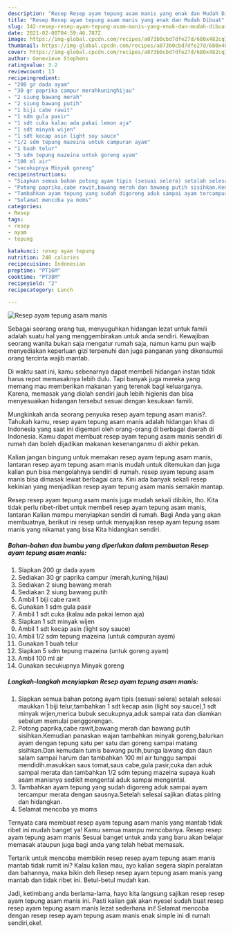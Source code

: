 ```yaml
---
description: "Resep Resep ayam tepung asam manis yang enak dan Mudah Dibuat"
title: "Resep Resep ayam tepung asam manis yang enak dan Mudah Dibuat"
slug: 342-resep-resep-ayam-tepung-asam-manis-yang-enak-dan-mudah-dibuat
date: 2021-02-08T04:59:46.787Z
image: https://img-global.cpcdn.com/recipes/a073b0cbd7dfe27d/680x482cq70/resep-ayam-tepung-asam-manis-foto-resep-utama.jpg
thumbnail: https://img-global.cpcdn.com/recipes/a073b0cbd7dfe27d/680x482cq70/resep-ayam-tepung-asam-manis-foto-resep-utama.jpg
cover: https://img-global.cpcdn.com/recipes/a073b0cbd7dfe27d/680x482cq70/resep-ayam-tepung-asam-manis-foto-resep-utama.jpg
author: Genevieve Stephens
ratingvalue: 3.2
reviewcount: 13
recipeingredient:
- "200 gr dada ayam"
- "30 gr paprika campur merahkuninghijau"
- "2 siung bawang merah"
- "2 siung bawang putih"
- "1 biji cabe rawit"
- "1 sdm gula pasir"
- "1 sdt cuka kalau ada pakai lemon aja"
- "1 sdt minyak wijen"
- "1 sdt kecap asin light soy sauce"
- "1/2 sdm tepung mazeina untuk campuran ayam"
- "1 buah telur"
- "5 sdm tepung mazeina untuk goreng ayam"
- "100 ml air"
- "secukupnya Minyak goreng"
recipeinstructions:
- "Siapkan semua bahan potong ayam tipis (sesuai selera) setalah selesai maukkan 1 biji telur,tambahkan 1 sdt kecap asin (light soy sauce),1 sdt minyak wijen,merica bubuk secukupnya,aduk sampai rata dan diamkan sebelum memulai penggorengan."
- "Potong paprika,cabe rawit,bawang merah dan bawang putih sisihkan.Kemudian panaskan wajan tambahkan minyak goreng,balurkan ayam dengan tepung satu per satu dan goreng sampai matang sisihkan.Dan kemudain tumis bawang putih,bunga lawang dan daun salam sampai harum dan tambahkan 100 ml air tunggu sampai mendidih.masukkan saus tomat,saus cabe,gula pasir,cuka dan aduk sampai merata dan tambahkan 1/2 sdm tepung mazeina supaya kuah asam manisnya sedikit mengental aduk sampai mengental."
- "Tambahkan ayam tepung yang sudah digoreng aduk sampai ayam tercampur merata dengan sausnya.Setelah selesai sajikan diatas piring dan hidangkan."
- "Selamat mencoba ya moms"
categories:
- Resep
tags:
- resep
- ayam
- tepung

katakunci: resep ayam tepung 
nutrition: 248 calories
recipecuisine: Indonesian
preptime: "PT16M"
cooktime: "PT38M"
recipeyield: "2"
recipecategory: Lunch

---
```



![Resep ayam tepung asam manis](https://img-global.cpcdn.com/recipes/a073b0cbd7dfe27d/680x482cq70/resep-ayam-tepung-asam-manis-foto-resep-utama.jpg)

Sebagai seorang orang tua, menyuguhkan hidangan lezat untuk famili adalah suatu hal yang menggembirakan untuk anda sendiri. Kewajiban seorang  wanita bukan saja mengatur rumah saja, namun kamu pun wajib menyediakan keperluan gizi terpenuhi dan juga panganan yang dikonsumsi orang tercinta wajib mantab.

Di waktu  saat ini, kamu sebenarnya dapat membeli hidangan instan tidak harus repot memasaknya lebih dulu. Tapi banyak juga mereka yang memang mau memberikan makanan yang terenak bagi keluarganya. Karena, memasak yang diolah sendiri jauh lebih higienis dan bisa menyesuaikan hidangan tersebut sesuai dengan kesukaan famili. 



Mungkinkah anda seorang penyuka resep ayam tepung asam manis?. Tahukah kamu, resep ayam tepung asam manis adalah hidangan khas di Indonesia yang saat ini digemari oleh orang-orang di berbagai daerah di Indonesia. Kamu dapat membuat resep ayam tepung asam manis sendiri di rumah dan boleh dijadikan makanan kesenanganmu di akhir pekan.

Kalian jangan bingung untuk memakan resep ayam tepung asam manis, lantaran resep ayam tepung asam manis mudah untuk ditemukan dan juga kalian pun bisa mengolahnya sendiri di rumah. resep ayam tepung asam manis bisa dimasak lewat berbagai cara. Kini ada banyak sekali resep kekinian yang menjadikan resep ayam tepung asam manis semakin mantap.

Resep resep ayam tepung asam manis juga mudah sekali dibikin, lho. Kita tidak perlu ribet-ribet untuk membeli resep ayam tepung asam manis, lantaran Kalian mampu menyiapkan sendiri di rumah. Bagi Anda yang akan membuatnya, berikut ini resep untuk menyajikan resep ayam tepung asam manis yang nikamat yang bisa Kita hidangkan sendiri.

<!--inarticleads1-->

##### Bahan-bahan dan bumbu yang diperlukan dalam pembuatan Resep ayam tepung asam manis:

1. Siapkan 200 gr dada ayam
1. Sediakan 30 gr paprika campur (merah,kuning,hijau)
1. Sediakan 2 siung bawang merah
1. Sediakan 2 siung bawang putih
1. Ambil 1 biji cabe rawit
1. Gunakan 1 sdm gula pasir
1. Ambil 1 sdt cuka (kalau ada pakai lemon aja)
1. Siapkan 1 sdt minyak wijen
1. Ambil 1 sdt kecap asin (light soy sauce)
1. Ambil 1/2 sdm tepung mazeina (untuk campuran ayam)
1. Gunakan 1 buah telur
1. Siapkan 5 sdm tepung mazeina (untuk goreng ayam)
1. Ambil 100 ml air
1. Gunakan secukupnya Minyak goreng




<!--inarticleads2-->

##### Langkah-langkah menyiapkan Resep ayam tepung asam manis:

1. Siapkan semua bahan potong ayam tipis (sesuai selera) setalah selesai maukkan 1 biji telur,tambahkan 1 sdt kecap asin (light soy sauce),1 sdt minyak wijen,merica bubuk secukupnya,aduk sampai rata dan diamkan sebelum memulai penggorengan.
1. Potong paprika,cabe rawit,bawang merah dan bawang putih sisihkan.Kemudian panaskan wajan tambahkan minyak goreng,balurkan ayam dengan tepung satu per satu dan goreng sampai matang sisihkan.Dan kemudain tumis bawang putih,bunga lawang dan daun salam sampai harum dan tambahkan 100 ml air tunggu sampai mendidih.masukkan saus tomat,saus cabe,gula pasir,cuka dan aduk sampai merata dan tambahkan 1/2 sdm tepung mazeina supaya kuah asam manisnya sedikit mengental aduk sampai mengental.
1. Tambahkan ayam tepung yang sudah digoreng aduk sampai ayam tercampur merata dengan sausnya.Setelah selesai sajikan diatas piring dan hidangkan.
1. Selamat mencoba ya moms




Ternyata cara membuat resep ayam tepung asam manis yang mantab tidak ribet ini mudah banget ya! Kamu semua mampu mencobanya. Resep resep ayam tepung asam manis Sesuai banget untuk anda yang baru akan belajar memasak ataupun juga bagi anda yang telah hebat memasak.

Tertarik untuk mencoba membikin resep resep ayam tepung asam manis mantab tidak rumit ini? Kalau kalian mau, ayo kalian segera siapin peralatan dan bahannya, maka bikin deh Resep resep ayam tepung asam manis yang mantab dan tidak ribet ini. Betul-betul mudah kan. 

Jadi, ketimbang anda berlama-lama, hayo kita langsung sajikan resep resep ayam tepung asam manis ini. Pasti kalian gak akan nyesel sudah buat resep resep ayam tepung asam manis lezat sederhana ini! Selamat mencoba dengan resep resep ayam tepung asam manis enak simple ini di rumah sendiri,oke!.

